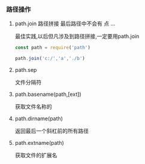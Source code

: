 ### 路径操作

1. path.join   路径拼接    最后路径中不会有   点  ...

   最佳实践,以后但凡涉及到路径拼接,一定要用path.join

   ```js
   const path = require('path')
   
   path.join('c:/','a','./b')
   ```

2. path.sep

   文件分隔符

3. path.basename(path,[ext])

   获取文件名称的

4. path.dirname(path)

   返回最后一个斜杠前的所有路径

5. path.extname(path)

   获取文件的扩展名

